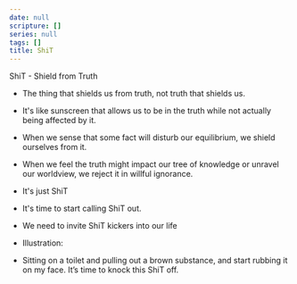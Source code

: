 ```yaml
---
date: null
scripture: []
series: null
tags: []
title: ShiT
---
```



ShiT - Shield from Truth

- The thing that shields us from truth, not truth that shields us.
- It's like sunscreen that allows us to be in the truth while not actually being affected by it.
- When we sense that some fact will disturb our equilibrium, we shield ourselves from it.
- When we feel the truth might impact our tree of knowledge or unravel our worldview, we reject it in willful ignorance.
- It's just ShiT
- It's time to start calling ShiT out.
- We need to invite ShiT kickers into our life

- Illustration:
- Sitting on a toilet and pulling out a brown substance, and start rubbing it on my face. It’s time to knock this ShiT off.